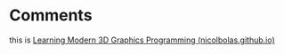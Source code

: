 # Comments

this is [Learning Modern 3D Graphics Programming (nicolbolas.github.io)](https://nicolbolas.github.io/oldtut/index.html)